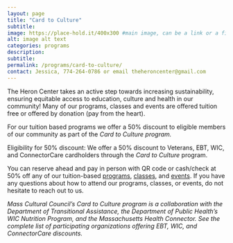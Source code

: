 ```yaml
---
layout: page
title: "Card to Culture"
subtitle: 
image: https://place-hold.it/400x300 #main image, can be a link or a file in assets/img/portfolio
alt: image alt text
categories: programs
description:
subtitle:
permalink: /programs/card-to-culture/
contact: Jessica, 774-264-0786 or email theheroncenter@gmail.com
---
```



The Heron Center takes an active step towards increasing sustainability, ensuring equitable access to education, culture and health in our community!
Many of our programs, classes and events are offered tuition free or offered by donation (pay from the heart).

For our tuition based programs we offer a 50% discount to eligible members of our community as part of the *Card to Culture program.*

Eligibility for 50% discount:
We offer a 50% discount to Veterans, EBT, WIC, and ConnectorCare cardholders through the *Card to Culture* program.

You can reserve ahead and pay in person with QR code or cash/check at 50% off any of our tuition-based [programs](/programs/), [classes](/classes/), and [events](/events/). If you have any questions about how to attend our programs, classes, or events, do not hesitate to reach out to us.

*Mass Cultural Council’s Card to Culture program is a collaboration with the Department of Transitional Assistance, the Department of Public Health’s WIC Nutrition Program, and the Massachusetts Health Connector. See the complete list of participating organizations offering EBT, WIC, and ConnectorCare discounts.*
